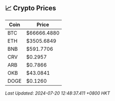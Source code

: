 ## 📈 Crypto Prices

| Coin | Price |
| ---- | ----- |
| BTC | $66666.4880 |
| ETH | $3505.6849 |
| BNB | $591.7706 |
| CRV | $0.2957 |
| ARB | $0.7866 |
| OKB | $43.0841 |
| DOGE | $0.1260 |

_Last Updated: 2024-07-20 12:48:37.411 +0800 HKT_